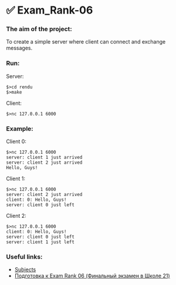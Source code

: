 # ✅ Exam_Rank-06
### The aim of the project:
To create a simple server where client can connect and exchange messages.
### Run:
Server:
```
$>cd rendu
$>make
```
Client:
```
$>nc 127.0.0.1 6000
```
### Example:
Client 0:
```
$>nc 127.0.0.1 6000
server: client 1 just arrived
server: client 2 just arrived
Hello, Guys!
```
Client 1:
```
$>nc 127.0.0.1 6000
server: client 2 just arrived
client: 0: Hello, Guys!
server: client 0 just left
```
Client 2:
```
$>nc 127.0.0.1 6000
client: 0: Hello, Guys!
server: client 0 just left
server: client 1 just left
```
### Useful links:
- [Subjects](https://github.com/markveligod/examrank-02-03-04-05-06/tree/master/examRank06/subjects/mini_serv)
- [Подготовка к Exam Rank 06 (Финальный экзамен в Школе 21)](https://www.youtube.com/watch?v=8yGea5tK6oQ)

